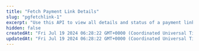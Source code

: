 ```yaml
---
title: "Fetch Payment Link Details"
slug: "pgfetchlink-1"
excerpt: "Use this API to view all details and status of a payment link."
hidden: false
createdAt: "Fri Jul 19 2024 06:28:22 GMT+0000 (Coordinated Universal Time)"
updatedAt: "Fri Jul 19 2024 06:28:22 GMT+0000 (Coordinated Universal Time)"
---
```

